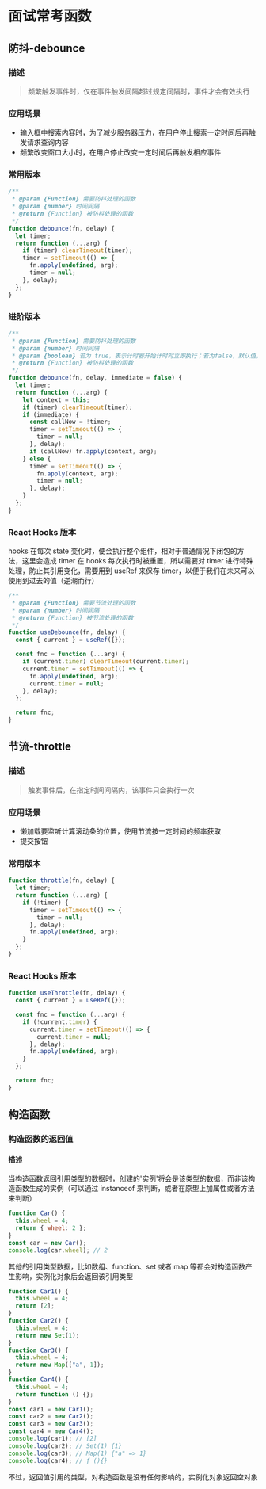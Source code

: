 # 面试常考函数

## 防抖-debounce

### 描述

> 频繁触发事件时，仅在事件触发间隔超过规定间隔时，事件才会有效执行

### 应用场景

- 输入框中搜索内容时，为了减少服务器压力，在用户停止搜索一定时间后再触发请求查询内容
- 频繁改变窗口大小时，在用户停止改变一定时间后再触发相应事件

### 常用版本

```js
/**
 * @param {Function} 需要防抖处理的函数
 * @param {number} 时间间隔
 * @return {Function} 被防抖处理的函数
 */
function debounce(fn, delay) {
  let timer;
  return function (...arg) {
    if (timer) clearTimeout(timer);
    timer = setTimeout(() => {
      fn.apply(undefined, arg);
      timer = null;
    }, delay);
  };
}
```

### 进阶版本

```js
/**
 * @param {Function} 需要防抖处理的函数
 * @param {number} 时间间隔
 * @param {boolean} 若为 true，表示计时器开始计时时立即执行；若为false，默认值，表示计时器计时结束时执行
 * @return {Function} 被防抖处理的函数
 */
function debounce(fn, delay, immediate = false) {
  let timer;
  return function (...arg) {
    let context = this;
    if (timer) clearTimeout(timer);
    if (immediate) {
      const callNow = !timer;
      timer = setTimeout(() => {
        timer = null;
      }, delay);
      if (callNow) fn.apply(context, arg);
    } else {
      timer = setTimeout(() => {
        fn.apply(context, arg);
        timer = null;
      }, delay);
    }
  };
}
```

### React Hooks 版本

hooks 在每次 state 变化时，便会执行整个组件，相对于普通情况下闭包的方法，这里会造成 timer 在 hooks 每次执行时被重置，所以需要对 timer 进行特殊处理，防止其引用变化，需要用到 useRef 来保存 timer，以便于我们在未来可以使用到过去的值（逆潮而行）

```js
/**
 * @param {Function} 需要节流处理的函数
 * @param {number} 时间间隔
 * @return {Function} 被节流处理的函数
 */
function useDebounce(fn, delay) {
  const { current } = useRef({});

  const fnc = function (...arg) {
    if (current.timer) clearTimeout(current.timer);
    current.timer = setTimeout(() => {
      fn.apply(undefined, arg);
      current.timer = null;
    }, delay);
  };

  return fnc;
}
```

## 节流-throttle

### 描述

> 触发事件后，在指定时间间隔内，该事件只会执行一次

### 应用场景

- 懒加载要监听计算滚动条的位置，使用节流按一定时间的频率获取
- 提交按钮

### 常用版本

```js
function throttle(fn, delay) {
  let timer;
  return function (...arg) {
    if (!timer) {
      timer = setTimeout(() => {
        timer = null;
      }, delay);
      fn.apply(undefined, arg);
    }
  };
}
```

### React Hooks 版本

```js
function useThrottle(fn, delay) {
  const { current } = useRef({});

  const fnc = function (...arg) {
    if (!current.timer) {
      current.timer = setTimeout(() => {
        current.timer = null;
      }, delay);
      fn.apply(undefined, arg);
    }
  };

  return fnc;
}
```

## 构造函数

### 构造函数的返回值

#### 描述

当构造函数返回引用类型的数据时，创建的'实例'将会是该类型的数据，而非该构造函数生成的实例（可以通过 instanceof 来判断，或者在原型上加属性或者方法来判断）

```js
function Car() {
  this.wheel = 4;
  return { wheel: 2 };
}
const car = new Car();
console.log(car.wheel); // 2
```

其他的引用类型数据，比如数组、function、set 或者 map 等都会对构造函数产生影响，实例化对象后会返回该引用类型

```js
function Car1() {
  this.wheel = 4;
  return [2];
}
function Car2() {
  this.wheel = 4;
  return new Set(1);
}
function Car3() {
  this.wheel = 4;
  return new Map(["a", 1]);
}
function Car4() {
  this.wheel = 4;
  return function () {};
}
const car1 = new Car1();
const car2 = new Car2();
const car3 = new Car3();
const car4 = new Car4();
console.log(car1); // [2]
console.log(car2); // Set(1) {1}
console.log(car3); // Map(1) {"a" => 1}
console.log(car4); // ƒ (){}
```

不过，返回值引用的类型，对构造函数是没有任何影响的，实例化对象返回空对象
